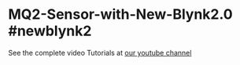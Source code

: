 # MQ2-Sensor-with-New-Blynk2.0 #newblynk2
See the complete video Tutorials at [our youtube channel](https://youtu.be/mqk141Z1fX0)
